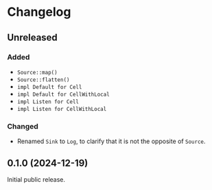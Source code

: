 # Changelog

## Unreleased

### Added

- `Source::map()`
- `Source::flatten()`
- `impl Default for Cell`
- `impl Default for CellWithLocal`
- `impl Listen for Cell`
- `impl Listen for CellWithLocal`

### Changed

- Renamed `Sink` to `Log`, to clarify that it is not the opposite of `Source`.

## 0.1.0 (2024-12-19)

Initial public release.
